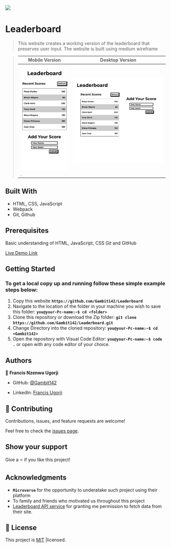 ![](https://img.shields.io/badge/Microverse-blueviolet)

# Leaderboard
> This website creates a working version of the leaderboard that preserves user input. The website is built using medium wireframe

> |Mobile Version|Desktop Version
> |--------------|--------------|
> |![screenshot](Leaderboard-mobile.png).|![screenshot2](Leaderboard-desktop.png)| 



## Built With

- HTML, CSS, JavaScript
- Webpack
- Git, Github
  

## Prerequisites
Basic understanding of HTML, JavaScript, CSS Git and GitHub

[Live Demo Link](https://gambit142.github.io/Leaderboard/)

## Getting Started

### To get a local copy up and running follow these simple example steps below:

1. Copy this website **``https://github.com/Gambit142/Leaderboard``**
2. Navigate to the location of the folder in your machine you wish to save this folder:
**``you@your-Pc-name:~$ cd <folder>``**
3. Clone this repository or download the Zip folder:
**``git clone https://github.com/Gambit142/Leaderboard.git``**
4. Change Directory into the cloned repository: **``you@your-Pc-name:~$ cd <Gambit142>``**
5. Open the repository with Visual Code Editor: **``you@your-Pc-name:~$ code .``** or open with any code editor of your choice.

## Authors

👤 **Francis Nzenwa Ugorji**

- GitHub: [@Gambit142](https://github.com/Gambit142)
  
- LinkedIn: [Francis Ugorji](www.linkedin.com/in/francis-ugorji-a567b7168)


## 🤝 Contributing

Contributions, issues, and feature requests are welcome!

Feel free to check the [issues page](../../issues/).

## Show your support

Give a ⭐️ if you like this project!

## Acknowledgments

- **``Microverse``** for the opportunity to underatake such project using their platform
- To family and friends who motivated us throughout this project
- [Leaderboard API service](https://www.notion.so/Leaderboard-API-service-24c0c3c116974ac49488d4eb0267ade3) for granting me permission to fetch data from their site.

## 📝 License

This project is [MIT](./MIT.md) |licensed.
